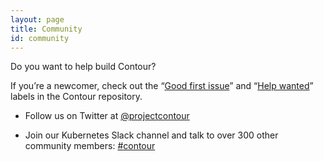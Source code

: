 ```yaml
---
layout: page
title: Community
id: community
---
```

Do you want to help build Contour?

If you’re a newcomer, check out the “[Good first issue](https://github.com/heptio/contour/issues?q=is%3Aopen+is%3Aissue+label%3A%22Good+first+issue%22)” and “[Help wanted](https://github.com/heptio/contour/issues?utf8=%E2%9C%93&q=is%3Aopen+is%3Aissue+label%3A%22Help+wanted%22+)” labels in the Contour repository.

* Follow us on Twitter at [@projectcontour](https://twitter.com/projectcontour)

* Join our Kubernetes Slack channel and talk to over 300 other community members: [#contour​](https://kubernetes.slack.com/messages/C8XRH2R4J/)
